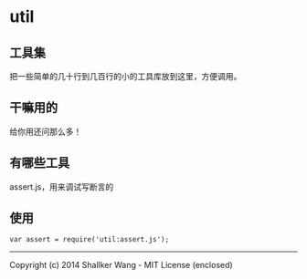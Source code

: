 util
==========

## 工具集
把一些简单的几十行到几百行的小的工具库放到这里，方便调用。

## 干嘛用的
给你用还问那么多！

## 有哪些工具
assert.js，用来调试写断言的

## 使用
```
var assert = require('util:assert.js');
```

---

Copyright (c) 2014 Shallker Wang - MIT License (enclosed)
